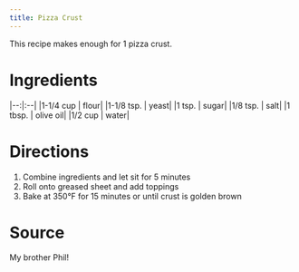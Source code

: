 ```yaml
---
title: Pizza Crust
---
```


This recipe makes enough for 1 pizza crust.

# Ingredients

|--:|:--|
|1-1/4 cup | flour|
|1-1/8 tsp. | yeast|
|1 tsp. | sugar|
|1/8 tsp. | salt|
|1 tbsp. | olive oil|
|1/2 cup | water|

# Directions

1. Combine ingredients and let sit for 5 minutes
0. Roll onto greased sheet and add toppings
0. Bake at 350°F for 15 minutes or until crust is golden brown

# Source

My brother Phil! 